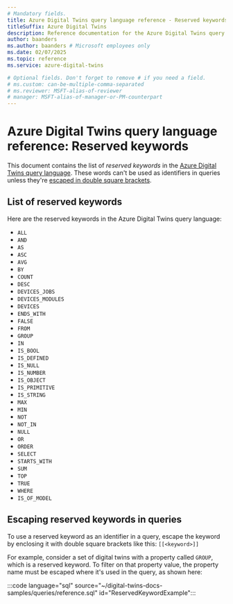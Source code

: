 ```yaml
---
# Mandatory fields.
title: Azure Digital Twins query language reference - Reserved keywords
titleSuffix: Azure Digital Twins
description: Reference documentation for the Azure Digital Twins query language reserved keywords
author: baanders
ms.author: baanders # Microsoft employees only
ms.date: 02/07/2025
ms.topic: reference
ms.service: azure-digital-twins

# Optional fields. Don't forget to remove # if you need a field.
# ms.custom: can-be-multiple-comma-separated
# ms.reviewer: MSFT-alias-of-reviewer
# manager: MSFT-alias-of-manager-or-PM-counterpart
---
```


# Azure Digital Twins query language reference: Reserved keywords

This document contains the list of *reserved keywords* in the [Azure Digital Twins query language](concepts-query-language.md). These words can't be used as identifiers in queries unless they're [escaped in double square brackets](#escaping-reserved-keywords-in-queries). 

## List of reserved keywords

Here are the reserved keywords in the Azure Digital Twins query language:

* `ALL`
* `AND`
* `AS`
* `ASC`
* `AVG`
* `BY`
* `COUNT`
* `DESC`
* `DEVICES_JOBS`
* `DEVICES_MODULES`
* `DEVICES`
* `ENDS_WITH`
* `FALSE`
* `FROM`
* `GROUP`
* `IN`
* `IS_BOOL`
* `IS_DEFINED`
* `IS_NULL`
* `IS_NUMBER`
* `IS_OBJECT`
* `IS_PRIMITIVE`
* `IS_STRING`
* `MAX`
* `MIN`
* `NOT`
* `NOT_IN`
* `NULL`
* `OR`
* `ORDER`
* `SELECT`
* `STARTS_WITH`
* `SUM`
* `TOP`
* `TRUE`
* `WHERE`
* `IS_OF_MODEL`

## Escaping reserved keywords in queries

To use a reserved keyword as an identifier in a query, escape the keyword by enclosing it with double square brackets like this: `[[<keyword>]]`

For example, consider a set of digital twins with a property called `GROUP`, which is a reserved keyword. To filter on that property value, the property name must be escaped where it's used in the query, as shown here:

:::code language="sql" source="~/digital-twins-docs-samples/queries/reference.sql" id="ReservedKeywordExample":::